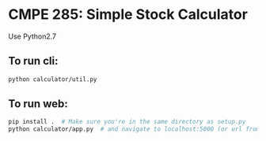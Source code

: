 # CMPE 285: Simple Stock Calculator

Use Python2.7

## To run cli:
```bash
python calculator/util.py
```

## To run web:
```bash
pip install .  # Make sure you're in the same directory as setup.py
python calculator/app.py  # and navigate to localhost:5000 (or url from output)
```
